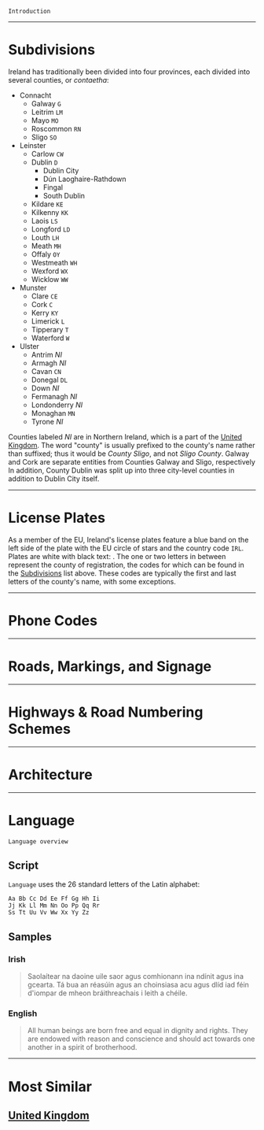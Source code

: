 `Introduction`

---

# Subdivisions

Ireland has traditionally been divided into four provinces, each divided into several counties, or _contaetha_:

- Connacht
  - Galway `G`
  - Leitrim `LM`
  - Mayo `MO`
  - Roscommon `RN`
  - Sligo `SO`
- Leinster
  - Carlow `CW`
  - Dublin `D`
    - Dublin City
    - Dún Laoghaire-Rathdown
    - Fingal
    - South Dublin
  - Kildare `KE`
  - Kilkenny `KK`
  - Laois `LS`
  - Longford `LD`
  - Louth `LH`
  - Meath `MH`
  - Offaly `OY`
  - Westmeath `WH`
  - Wexford `WX`
  - Wicklow `WW`
- Munster
  - Clare `CE`
  - Cork `C`
  - Kerry `KY`
  - Limerick `L`
  - Tipperary `T`
  - Waterford `W`
- Ulster
  - Antrim _NI_
  - Armagh _NI_
  - Cavan `CN`
  - Donegal `DL`
  - Down _NI_
  - Fermanagh _NI_
  - Londonderry _NI_
  - Monaghan `MN`
  - Tyrone _NI_

Counties labeled _NI_ are in Northern Ireland, which is a part of the [United Kingdom](/countries/GBR). The word "county" is usually prefixed to the county's name rather than suffixed; thus it would be _County Sligo_, and not _Sligo County_. Galway and Cork are separate entities from Counties Galway and Sligo, respectively In addition, County Dublin was split up into three city-level counties in addition to Dublin City itself.

<CountryMap code="IRL" scale="6500" />

---

# License Plates

As a member of the EU, Ireland's license plates feature a blue band on the left side of the plate with the EU circle of stars and the country code `IRL`. Plates are white with black text: <LicensePlate style="eu" code="IRL" format="123-AB-45678"/>. The one or two letters in between represent the county of registration, the codes for which can be found in the [Subdivisions](#subdivisions) list above. These codes are typically the first and last letters of the county's name, with some exceptions.

---

# Phone Codes

---

# Roads, Markings, and Signage

---

# Highways & Road Numbering Schemes

---

# Architecture

---

# Language

`Language overview`

## Script

`Language` uses the 26 standard letters of the Latin alphabet:

```
Aa Bb Cc Dd Ee Ff Gg Hh Ii
Jj Kk Ll Mm Nn Oo Pp Qq Rr
Ss Tt Uu Vv Ww Xx Yy Zz
```

## Samples

### Irish

> Saolaítear na daoine uile saor agus comhionann ina ndínit agus ina gcearta. Tá bua an réasúin agus an choinsiasa acu agus dlíd iad féin d'iompar de mheon bráithreachais i leith a chéile.

### English

> All human beings are born free and equal in dignity and rights. They are endowed with reason and conscience and should act towards one another in a spirit of brotherhood.

---

# Most Similar

## [United Kingdom](/countries/GBR)
